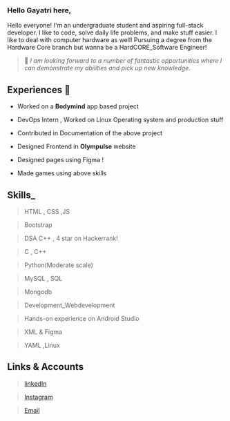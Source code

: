 ### Hello Gayatri here,

 Hello everyone! I'm an undergraduate student and aspiring full-stack developer. I like to code, solve daily life problems, and make stuff easier. I like to deal with computer hardware as well! Pursuing a degree from the Hardware Core branch but wanna be a HardCORE_Software Engineer!


 >🌱 *I am looking forward to a number of fantastic opportunities where I can demonstrate my abilities and pick up new knowledge.*

 ## Experiences 🚴
 - Worked on a **Bodymind** app based project 
 
 - DevOps Intern , Worked on Linux  Operating system and production stuff 
 
 - Contributed in Documentation of the above project  
 
 - Designed Frontend in **Olympulse** website
 
 - Designed pages using Figma !

 - Made games using above skills

## Skills_
>HTML , CSS ,JS

>Bootstrap

> DSA C++ , 4 star on Hackerrank!

>C , C++

> Python(Moderate scale)

>MySQL , SQL

>Mongodb

>Development_Webdevelopment

> Hands-on experience on Android Studio

> XML & Figma 

> YAML ,Linux

## Links & Accounts 
>[linkedIn](https://www.linkedin.com/in/gayatri-rane-277883252)

>[Instagram](gayouu_11)

>[Email](ranegayatri625@gmail.com)
